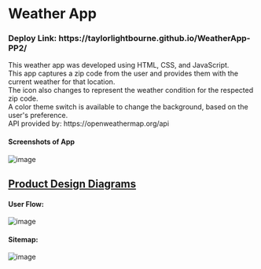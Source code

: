 <h1>Weather App</h1>
<h3>Deploy Link: https://taylorlightbourne.github.io/WeatherApp-PP2/ </h3>
<p>This weather app was developed using HTML, CSS, and JavaScript. <br>
This app captures a zip code from the user and provides them with the current weather for that location. <br>
The icon also changes to represent the weather condition for the respected zip code. <br>
A color theme switch is available to change the background, based on the user's preference. <br>
API provided by: https://openweathermap.org/api </p>

<h4>Screenshots of App</h4>

![image](https://user-images.githubusercontent.com/79942688/118004018-14d42800-b317-11eb-84d1-acc6932ba7fc.png)

<h2><a href="https://www.figma.com/community/file/974352831498882628/Weather-App">Product Design Diagrams</a></h2>
<h4>User Flow:</h4>

![image](https://user-images.githubusercontent.com/79942688/118004194-3f25e580-b317-11eb-9ab3-cf04e7453179.png)

<h4>Sitemap:</h4>

![image](https://user-images.githubusercontent.com/79942688/118005933-d3dd1300-b318-11eb-9631-5aeecd78bdbe.png)
